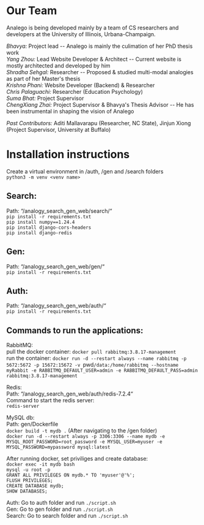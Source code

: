 # Our Team

Analego is being developed mainly by a team of CS researchers and developers at the University of Illinois, Urbana-Champaign.

*Bhavya:* Project lead -- Analego is mainly the culimation of her PhD thesis work   
*Yang Zhou:* Lead Website Developer & Architect -- Current website is mostly architected and developed by him  
*Shradha Sehgal:* Researcher -- Proposed & studied multi-modal analogies as part of her Master's thesis    
*Krishna Phani:* Website Developer (Backend) & Researcher   
*Chris Palaguachi:* Researcher (Education Psychology)  
*Suma Bhat:* Project Supervisor  
*ChengXiang Zhai:* Project Supervisor & Bhavya's Thesis Advisor -- He has been instrumental in shaping the vision of Analego 

*Past Contributors:* Aditi Mallavarapu (Researcher, NC State), Jinjun Xiong (Project Supervisor, University at Buffalo)  

# Installation instructions
Create a virtual environment in /auth, /gen and /search folders  
`python3 -m venv <venv name>`  
## Search:  
Path: “/analogy_search_gen_web/search/“  
`pip install -r requirements.txt`  
`pip install numpy==1.24.4`  
`pip install django-cors-headers`  
`pip install django-redis`  
## Gen:  
Path: “/analogy_search_gen_web/gen/“  
`pip install -r requirements.txt`  
## Auth:  
Path: “/analogy_search_gen_web/auth/“  
`pip install -r requirements.txt`  
## Commands to run the applications:  
RabbitMQ:  
pull the docker container: `docker pull rabbitmq:3.8.17-management`  
run the container: `docker run -d --restart always --name rabbitmq -p 5672:5672 -p 15672:15672 -v `pwd`/data:/home/rabbitmq --hostname myRabbit -e RABBITMQ_DEFAULT_USER=admin -e RABBITMQ_DEFAULT_PASS=admin rabbitmq:3.8.17-management`  

Redis:  
  Path: “/analogy_search_gen_web/auth/redis-7.2.4“  
  Command to start the redis server:  
  `redis-server`  
    
MySQL db:  
  Path: gen/Dockerfile  
  `docker build -t mydb .` (After navigating to the /gen folder)  
  `docker run -d --restart always -p 3306:3306 --name mydb -e MYSQL_ROOT_PASSWORD=root_password -e MYSQL_USER=myuser -e MYSQL_PASSWORD=mypassword mysql:latest`  
    
  After running docker, set priviliges and create database:  
    `docker exec -it mydb bash`  
    `mysql -u root -p`  
      `GRANT ALL PRIVILEGES ON mydb.* TO 'myuser'@'%';`  
      `FLUSH PRIVILEGES;`  
      `CREATE DATABASE mydb;`  
      `SHOW DATABASES;`  

Auth: Go to auth folder and run `./script.sh`  
Gen: Go to gen folder and run `./script.sh`   
Search: Go to search folder and run `./script.sh`    

